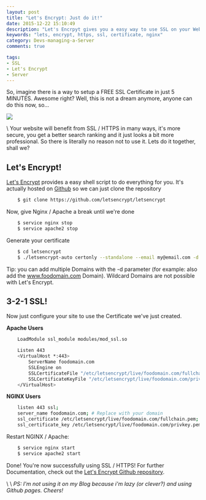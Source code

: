 ```yaml
---
layout: post
title: "Let's Encrypt: Just do it!"
date: 2015-12-22 15:10:49
description: "Let's Encrpyt gives you a easy way to use SSL on your Website for free, use it!"
keywords: "lets, encrypt, https, ssl, certificate, nginx"
category: Devs-managing-a-Server
comments: true

tags:
- SSL
- Let's Encrypt
- Server
---
```


So, imagine there is a way to setup a FREE SSL Certificate in just 5 MINUTES. Awesome right? Well, this is not a dream anymore, anyone can do this now, so...

![](https://45.media.tumblr.com/409e7b0e659f46f3d4a190631f641e81/tumblr_npwq9fRJmt1tuall8o1_500.gif)

  \\
Your website will benefit from SSL / HTTPS in many ways, it's more secure, you get a better search ranking and it just looks a bit more professional.
So there is literally no reason not to use it.
Lets do it together, shall we?

## Let's Encrypt!
[Let's Encrypt](https://letsencrypt.org/) provides a easy shell script to do everything for you. It's actually hosted on [Github](https://github.com/letsencrypt/letsencrypt) so we can just clone the repository

~~~bash
    $ git clone https://github.com/letsencrypt/letsencrypt
~~~
  
Now, give Nginx / Apache a break until we're done
    
~~~bash
    $ service nginx stop
    $ service apache2 stop
~~~

Generate your certificate

~~~bash
    $ cd letsencrypt
    $ ./letsencrypt-auto certonly --standalone --email my@email.com -d foodomain.com
~~~
Tip: you can add multiple Domains with the -d parameter (for example: also add the www.foodomain.com Domain). Wildcard Domains are not possible with Let's Encrypt.

## 3-2-1 SSL!
Now just configure your site to use the Certificate we've just created.
  
**Apache Users**
    
~~~bash
    LoadModule ssl_module modules/mod_ssl.so

    Listen 443
    <VirtualHost *:443>
        ServerName foodomain.com
        SSLEngine on
        SSLCertificateFile "/etc/letsencrypt/live/foodomain.com/fullchain.pem"
        SSLCertificateKeyFile "/etc/letsencrypt/live/foodomain.com/privkey.pem"
    </VirtualHost>
~~~
**NGINX Users**

~~~bash
    listen 443 ssl;  
    server_name foodomain.com; # Replace with your domain  
    ssl_certificate /etc/letsencrypt/live/foodomain.com/fullchain.pem;  
    ssl_certificate_key /etc/letsencrypt/live/foodomain.com/privkey.pem;  
~~~
  
Restart NGINX / Apache:

~~~bash
    $ service nginx start
    $ service apache2 start
~~~

Done! You're now successfully using SSL / HTTPS! For further Documentation, check out the [Let's Encrypt Github repository](https://github.com/letsencrypt/letsencrypt).

  \\
  \\
*PS: I'm not using it on my Blog because i'm lazy (or clever?) and using Github pages. Cheers!*